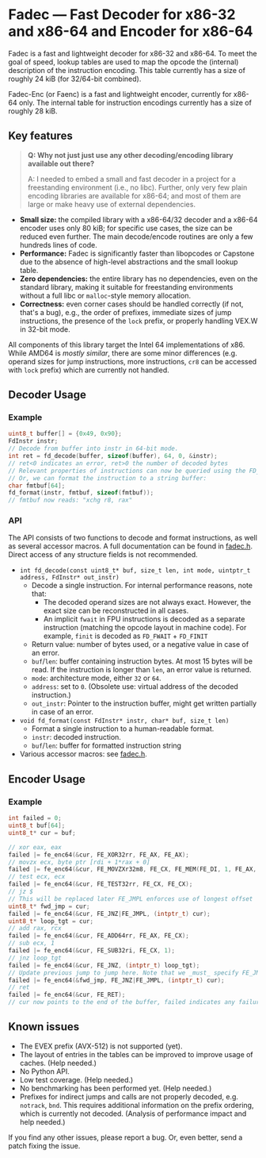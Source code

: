 # Fadec — Fast Decoder for x86-32 and x86-64 and Encoder for x86-64

Fadec is a fast and lightweight decoder for x86-32 and x86-64. To meet the goal of speed, lookup tables are used to map the opcode the (internal) description of the instruction encoding. This table currently has a size of roughly 24 kiB (for 32/64-bit combined).

Fadec-Enc (or Faenc) is a fast and lightweight encoder, currently for x86-64 only. The internal table for instruction encodings currently has a size of roughly 28 kiB.

## Key features

> **Q: Why not just just use any other decoding/encoding library available out there?**
>
> A: I needed to embed a small and fast decoder in a project for a freestanding environment (i.e., no libc). Further, only very few plain encoding libraries are available for x86-64; and most of them are large or make heavy use of external dependencies.

- **Small size:** the compiled library with a x86-64/32 decoder and a x86-64 encoder uses only 80 kiB; for specific use cases, the size can be reduced even further. The main decode/encode routines are only a few hundreds lines of code.
- **Performance:** Fadec is significantly faster than libopcodes or Capstone due to the absence of high-level abstractions and the small lookup table.
- **Zero dependencies:** the entire library has no dependencies, even on the standard library, making it suitable for freestanding environments without a full libc or `malloc`-style memory allocation.
- **Correctness:** even corner cases should be handled correctly (if not, that's a bug), e.g., the order of prefixes, immediate sizes of jump instructions, the presence of the `lock` prefix, or properly handling VEX.W in 32-bit mode.

All components of this library target the Intel 64 implementations of x86. While AMD64 is _mostly similar_, there are some minor differences (e.g. operand sizes for jump instructions, more instructions, `cr8` can be accessed with `lock` prefix) which are currently not handled.

## Decoder Usage

### Example
```c
uint8_t buffer[] = {0x49, 0x90};
FdInstr instr;
// Decode from buffer into instr in 64-bit mode.
int ret = fd_decode(buffer, sizeof(buffer), 64, 0, &instr);
// ret<0 indicates an error, ret>0 the number of decoded bytes
// Relevant properties of instructions can now be queried using the FD_* macros.
// Or, we can format the instruction to a string buffer:
char fmtbuf[64];
fd_format(instr, fmtbuf, sizeof(fmtbuf));
// fmtbuf now reads: "xchg r8, rax"
```

### API

The API consists of two functions to decode and format instructions, as well as several accessor macros. A full documentation can be found in [fadec.h](fadec.h). Direct access of any structure fields is not recommended.

- `int fd_decode(const uint8_t* buf, size_t len, int mode, uintptr_t address, FdInstr* out_instr)`
    - Decode a single instruction. For internal performance reasons, note that:
        - The decoded operand sizes are not always exact. However, the exact size can be reconstructed in all cases.
        - An implicit `fwait` in FPU instructions is decoded as a separate instruction (matching the opcode layout in machine code). For example, `finit` is decoded as `FD_FWAIT` + `FD_FINIT`
    - Return value: number of bytes used, or a negative value in case of an error.
    - `buf`/`len`: buffer containing instruction bytes. At most 15 bytes will be read. If the instruction is longer than `len`, an error value is returned.
    - `mode`: architecture mode, either `32` or `64`.
    - `address`: set to `0`. (Obsolete use: virtual address of the decoded instruction.)
    - `out_instr`: Pointer to the instruction buffer, might get written partially in case of an error.
- `void fd_format(const FdInstr* instr, char* buf, size_t len)`
    - Format a single instruction to a human-readable format.
    - `instr`: decoded instruction.
    - `buf`/`len`: buffer for formatted instruction string
- Various accessor macros: see [fadec.h](fadec.h).

## Encoder Usage

### Example

```c
int failed = 0;
uint8_t buf[64];
uint8_t* cur = buf;

// xor eax, eax
failed |= fe_enc64(&cur, FE_XOR32rr, FE_AX, FE_AX);
// movzx ecx, byte ptr [rdi + 1*rax + 0]
failed |= fe_enc64(&cur, FE_MOVZXr32m8, FE_CX, FE_MEM(FE_DI, 1, FE_AX, 0));
// test ecx, ecx
failed |= fe_enc64(&cur, FE_TEST32rr, FE_CX, FE_CX);
// jz $
// This will be replaced later FE_JMPL enforces use of longest offset
uint8_t* fwd_jmp = cur;
failed |= fe_enc64(&cur, FE_JNZ|FE_JMPL, (intptr_t) cur);
uint8_t* loop_tgt = cur;
// add rax, rcx
failed |= fe_enc64(&cur, FE_ADD64rr, FE_AX, FE_CX);
// sub ecx, 1
failed |= fe_enc64(&cur, FE_SUB32ri, FE_CX, 1);
// jnz loop_tgt
failed |= fe_enc64(&cur, FE_JNZ, (intptr_t) loop_tgt);
// Update previous jump to jump here. Note that we _must_ specify FE_JMPL too.
failed |= fe_enc64(&fwd_jmp, FE_JNZ|FE_JMPL, (intptr_t) cur);
// ret
failed |= fe_enc64(&cur, FE_RET);
// cur now points to the end of the buffer, failed indicates any failures.
```

## Known issues
- The EVEX prefix (AVX-512) is not supported (yet).
- The layout of entries in the tables can be improved to improve usage of caches. (Help needed.)
- No Python API.
- Low test coverage. (Help needed.)
- No benchmarking has been performed yet. (Help needed.)
- Prefixes for indirect jumps and calls are not properly decoded, e.g. `notrack`, `bnd`. This requires additional information on the prefix ordering, which is currently not decoded. (Analysis of performance impact and help needed.)

If you find any other issues, please report a bug. Or, even better, send a patch fixing the issue.
